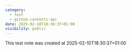 ```yaml
---
category:
  - test
  - github-contents-api
date: 2025-02-10T18:30:37+01:00
visibility: public
---
```


This test note was created at 2025-02-10T18:30:37+01:00